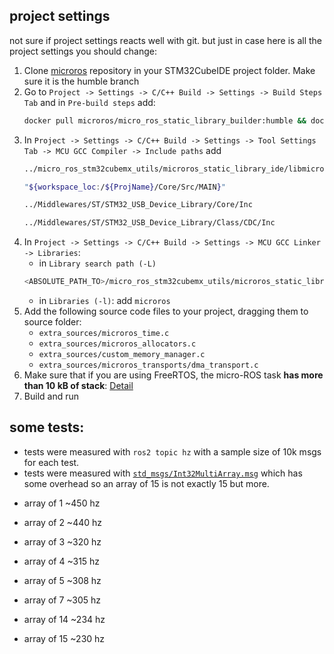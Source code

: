 ## project settings
not sure if project settings reacts well with git. but just in case here is all the project settings you should change:
1. Clone [microros](https://github.com/micro-ROS/micro_ros_stm32cubemx_utils.git) repository in your STM32CubeIDE project folder. Make sure it is the humble branch
1. Go to `Project -> Settings -> C/C++ Build -> Settings -> Build Steps Tab` and in `Pre-build steps` add:
	```bash
	docker pull microros/micro_ros_static_library_builder:humble && docker run --rm -v ${workspace_loc:/${ProjName}}:/project --env MICROROS_LIBRARY_FOLDER=micro_ros_stm32cubemx_utils/microros_static_library_ide microros/micro_ros_static_library_builder:humble
	```
1. In `Project -> Settings -> C/C++ Build -> Settings -> Tool Settings Tab -> MCU GCC Compiler -> Include paths` add
	```bash
	../micro_ros_stm32cubemx_utils/microros_static_library_ide/libmicroros/include
 	```
 	```bash
 	"${workspace_loc:/${ProjName}/Core/Src/MAIN}"
	```
	```bash
 	../Middlewares/ST/STM32_USB_Device_Library/Core/Inc
	```
	```bash
 	../Middlewares/ST/STM32_USB_Device_Library/Class/CDC/Inc
	```
1. In `Project -> Settings -> C/C++ Build -> Settings -> MCU GCC Linker -> Libraries`:
	+ in `Library search path (-L)`         
	```bash
	<ABSOLUTE_PATH_TO>/micro_ros_stm32cubemx_utils/microros_static_library_ide/libmicroros
	``` 
	+ in `Libraries (-l)`: add `microros`
1. Add the following source code files to your project, dragging them to source folder:
	- `extra_sources/microros_time.c`
	- `extra_sources/microros_allocators.c`
	- `extra_sources/custom_memory_manager.c`
	- `extra_sources/microros_transports/dma_transport.c`
1. Make sure that if you are using FreeRTOS, the micro-ROS task **has more than 10 kB of stack**: [Detail](https://github.com/micro-ROS/micro_ros_stm32cubemx_utils/blob/iron/.images/Set_freertos_stack.jpg)
1. Build and run

## some tests:
+ tests were measured with `ros2 topic hz` with a sample size of 10k msgs for each test.
+ tests were measured with [`std_msgs/Int32MultiArray.msg`](http://docs.ros.org/en/melodic/api/std_msgs/html/msg/Int32MultiArray.html) which has some overhead so an array of 15 is not exactly 15 but more.

- array of 1 	~450 hz
- array of 2 	~440 hz

- array of 3 	~320 hz
- array of 4 	~315 hz

- array of 5 	~308 hz
- array of 7 	~305 hz	

- array of 14 	~234 hz
- array of 15 	~230 hz





